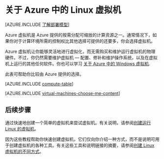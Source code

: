 <properties
	pageTitle="关于 Linux 虚拟机 | Azure"
	description="了解使用两种部署模型的 Linux 中虚拟机的基本信息。"
	services="virtual-machines-linux"
	documentationCenter=""
	authors="cynthn"
	manager="timlt"
	editor="tysonn"
	tags="azure-resource-manager,azure-service-management"/>

<tags
	ms.service="virtual-machines-linux"
	ms.workload="infrastructure-services"
	ms.tgt_pltfrm="vm-linux"
	ms.devlang="na"
	ms.topic="article"
	ms.date="06/15/2016"
	wacn.date="07/28/2016"
	ms.author="cynthn"/>

# 关于 Azure 中的 Linux 虚拟机 

[AZURE.INCLUDE [了解部署模型](../../includes/learn-about-deployment-models-both-include.md)]


Azure 虚拟机是 Azure 提供的按需分配可缩放的计算资源之一。通常情况下，如果你对于计算环境所需的控制权比其他选择可提供的还要多，你会选择虚拟机。

Azure 虚拟机让你能够灵活地进行虚拟化，而无需购买和维护运行虚拟机的物理硬件。不过，你仍然需要维护虚拟机 — 配置、修补和维护操作系统，以及在虚拟机上运行的其他任何软件。你也可以学习 [关于 Azure 中的 Windows 虚拟机](/documentation/articles/virtual-machines-windows-about/).

此表可帮助你比较由 Azure 提供的选择。

[AZURE.INCLUDE [compute-table](../../includes/compute-options-table.md)]

[AZURE.INCLUDE [virtual-machines-choose-me-content](../../includes/virtual-machines-choose-me-content.md)]

## 后续步骤

通过快速地创建一个简单的虚拟机来尝试虚拟机。有关说明，请参阅[创建运行 Linux 的虚拟机](/documentation/articles/virtual-machines-linux-quick-create-cli/)。

因为这些教程帮助你快速创建虚拟机，它们仅向你介绍一种方式，而不是说明可用于创建虚拟机的各种工具。有关这些工具和说明链接的摘要，请参阅[创建 Linux 虚拟机的不同方式](/documentation/articles/virtual-machines-linux-creation-choices/)。

<!---HONumber=Mooncake_1207_2015-->